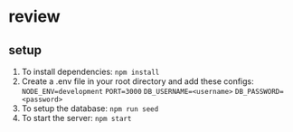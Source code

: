 # review

## setup

1. To install dependencies: `npm install`
2. Create a .env file in your root directory and add these configs:
    `NODE_ENV=development`
    `PORT=3000`
    `DB_USERNAME=<username>`
    `DB_PASSWORD=<password>`
3. To setup the database: `npm run seed`
4. To start the server: `npm start`
